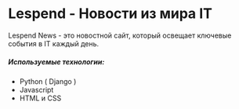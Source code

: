 # Lespend - Новости из мира IT
Lespend News - это новостной сайт, который освещает ключевые события в IT каждый день.
##### Используемые технологии:
- Python ( Django )
- Javascript
- HTML и CSS